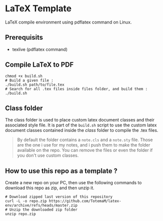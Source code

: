 # LaTeX Template
LaTeX compile environment using pdflatex command on Linux.

## Prerequisits

- texlive (pdflatex command)

## Compile LaTeX to PDF

```shell
chmod +x build.sh
# Build a given file :
./build.sh path/to/file.tex
# Search for all .tex files inside files folder, and build them :
./build.sh
```

## Class folder
The class folder is used to place custom latex document classes and their associated style file.
It is part of the `build.sh` script to use the custom latex document classes contained inside the *class* folder to compile the .tex files.
> By default the folder contains a `note.cls` and a `note.sty` file. Those are the one i use for my notes, and i push them to make the folder available on the repo. You can remove the files or even the folder if you don't use custom classes.

## How to use this repo as a template ?
Create a new repo on your PC, then use the following commands to download this repo as zip, and then unzip it.
```shell
# Download zipped last version of this repository
curl -L -o repo.zip https://github.com/TotemaM/latex-env/archive/refs/heads/master.zip
# Unzip the downloaded zip folder
unzip repo.zip
```